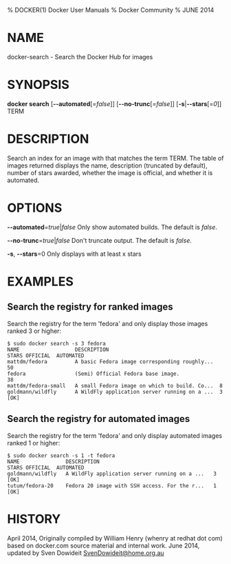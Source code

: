 % DOCKER(1) Docker User Manuals
% Docker Community
% JUNE 2014
# NAME
docker-search - Search the Docker Hub for images

# SYNOPSIS
**docker search**
[**--automated**[=*false*]]
[**--no-trunc**[=*false*]]
[**-s**|**--stars**[=*0*]]
TERM

# DESCRIPTION

Search an index for an image with that matches the term TERM. The table
of images returned displays the name, description (truncated by default),
number of stars awarded, whether the image is official, and whether it
is automated.

# OPTIONS
**--automated**=*true*|*false*
   Only show automated builds. The default is *false*.

**--no-trunc**=*true*|*false*
   Don't truncate output. The default is *false*.

**-s**, **--stars**=0
   Only displays with at least x stars

# EXAMPLES

## Search the registry for ranked images

Search the registry for the term 'fedora' and only display those images
ranked 3 or higher:

    $ sudo docker search -s 3 fedora
    NAME                  DESCRIPTION                                    STARS OFFICIAL  AUTOMATED
    mattdm/fedora         A basic Fedora image corresponding roughly...  50
    fedora                (Semi) Official Fedora base image.             38
    mattdm/fedora-small   A small Fedora image on which to build. Co...  8
    goldmann/wildfly      A WildFly application server running on a ...  3               [OK]

## Search the registry for automated images

Search the registry for the term 'fedora' and only display automated images
ranked 1 or higher:

    $ sudo docker search -s 1 -t fedora
    NAME               DESCRIPTION                                     STARS OFFICIAL  AUTOMATED
    goldmann/wildfly   A WildFly application server running on a ...   3               [OK]
    tutum/fedora-20    Fedora 20 image with SSH access. For the r...   1               [OK]

# HISTORY
April 2014, Originally compiled by William Henry (whenry at redhat dot com)
based on docker.com source material and internal work.
June 2014, updated by Sven Dowideit <SvenDowideit@home.org.au>
